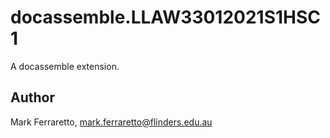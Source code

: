 # docassemble.LLAW33012021S1HSC1

A docassemble extension.

## Author

Mark Ferraretto, mark.ferraretto@flinders.edu.au

